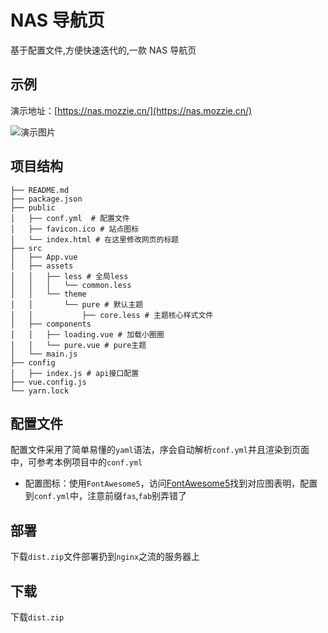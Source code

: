 # NAS 导航页

基于配置文件,方便快速迭代的,一款 NAS 导航页

## 示例

演示地址：[https://nas.mozzie.cn/](https://nas.mozzie.cn/)

![演示图片](./demo.png)

## 项目结构

```
├── README.md
├── package.json
├── public
│   ├── conf.yml  # 配置文件
│   ├── favicon.ico # 站点图标
│   └── index.html # 在这里修改网页的标题
├── src
│   ├── App.vue
│   ├── assets
│   │   ├── less # 全局less
│   │   │   └── common.less
│   │   └── theme
│   │       └── pure # 默认主题
│   │           ├── core.less # 主题核心样式文件
│   ├── components
│   │   ├── loading.vue # 加载小圈圈
│   │   └── pure.vue # pure主题
│   └── main.js
├── config
│   ├── index.js # api接口配置
├── vue.config.js
└── yarn.lock
```

## 配置文件

配置文件采用了简单易懂的`yaml`语法，序会自动解析`conf.yml`并且渲染到页面中，可参考本例项目中的`conf.yml`

 - 配置图标：使用`FontAwesome5`，访问[FontAwesome5](https://fontawesome.com/icons)找到对应图表明，配置到`conf.yml`中，注意前缀`fas`,`fab`别弄错了

## 部署

下载`dist.zip`文件部署扔到`nginx`之流的服务器上

## 下载

下载`dist.zip`
